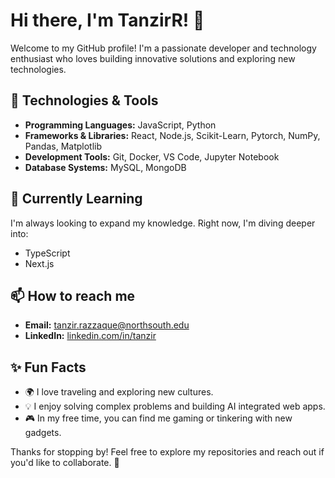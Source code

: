 # Hi there, I'm TanzirR! 👋

Welcome to my GitHub profile! I'm a passionate developer and technology enthusiast who loves building innovative solutions and exploring new technologies.

## 🔧 Technologies & Tools
- **Programming Languages:** JavaScript, Python
- **Frameworks & Libraries:** React, Node.js, Scikit-Learn, Pytorch, NumPy, Pandas, Matplotlib
- **Development Tools:** Git, Docker, VS Code, Jupyter Notebook
- **Database Systems:** MySQL, MongoDB 

## 🌱 Currently Learning
I'm always looking to expand my knowledge. Right now, I'm diving deeper into:
- TypeScript
- Next.js
  

## 📫 How to reach me
- **Email:** [tanzir.razzaque@northsouth.edu](mailto:tanzir.razzaque@northsouth.edu)
- **LinkedIn:** [linkedin.com/in/tanzir](https://linkedin.com/in/tanzir)
  

## ✨ Fun Facts
- 🌍 I love traveling and exploring new cultures.
- 💡 I enjoy solving complex problems and building AI integrated web apps.
- 🎮 In my free time, you can find me gaming or tinkering with new gadgets.

Thanks for stopping by! Feel free to explore my repositories and reach out if you'd like to collaborate. 🚀
